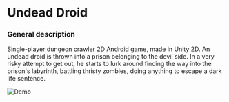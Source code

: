 # Undead Droid

<h3> General description </h3>

Single-player dungeon crawler 2D Android game, made in Unity 2D.
An undead droid is thrown into a prison belonging to the devil side. In a very risky attempt to get out, he starts to lurk around finding the way into the prison's labyrinth, battling thristy zombies, doing anything to escape a dark life sentence.

![Demo](https://github.com/BogdanPolitic/Demos/blob/main/Undead-Droid-demo-.gif?raw=true)
